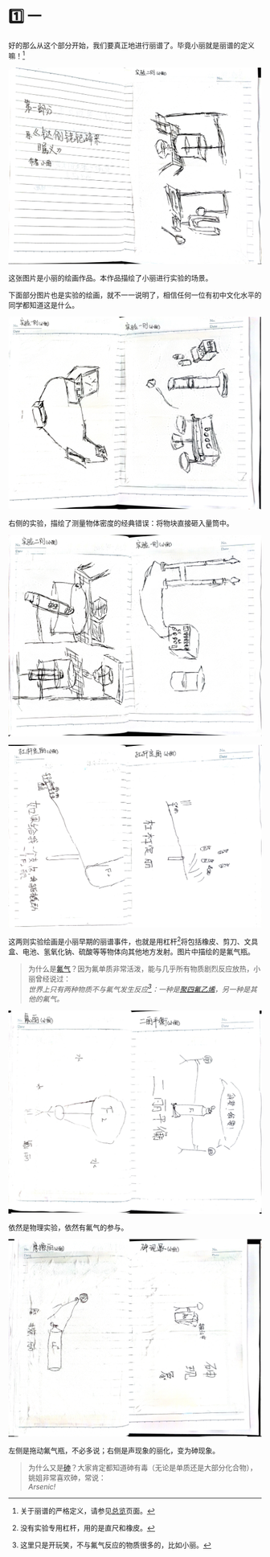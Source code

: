 # 1️⃣ 一

好的那么从这个部分开始，我们要真正地进行丽谱了。毕竟小丽就是丽谱的定义嘛！[^1]

![](../../dataset/xiaoli/1.jpg)

这张图片是小丽的绘画作品。本作品描绘了小丽进行实验的场景。

下面部分图片也是实验的绘画，就不一一说明了，相信任何一位有初中文化水平的同学都知道这是什么。

![](../../dataset/xiaoli/2.jpg)

右侧的实验，描绘了测量物体密度的经典错误：将物块直接砸入量筒中。

![](../../dataset/xiaoli/3.jpg)

![](../../dataset/xiaoli/4.jpg)

这两则实验绘画是小丽早期的丽谱事件，也就是用杠杆[^2]将包括橡皮、剪刀、文具盒、电池、氢氧化钠、硫酸等等物体向其他地方发射。图片中描绘的是氟气瓶。

> 为什么是[氟气](https://zh.wikipedia.org/zh-cn/%E6%B0%9F%E6%B0%94)？因为氟单质非常活泼，能与几乎所有物质剧烈反应放热，小丽曾经说过：  
*世界上只有两种物质不与氟气发生反应[^3]：一种是[聚四氟乙烯](https://zh.wikipedia.org/zh-cn/%E8%81%9A%E5%9B%9B%E6%B0%9F%E4%B9%99%E7%83%AF)，另一种是其他的氟气。*


![](../../dataset/xiaoli/5.jpg)

依然是物理实验，依然有氟气的参与。

![](../../dataset/xiaoli/6.jpg)

左侧是拖动氟气瓶，不必多说；右侧是声现象的丽化，变为砷现象。

> 为什么又是[砷](https://zh.wikipedia.org/zh-cn/%E7%A0%B7)？大家肯定都知道砷有毒（无论是单质还是大部分化合物），姚姐非常喜欢砷，常说：  
*Arsenic!*

[^1]: 关于丽谱的严格定义，请参见[总览](../index.md)页面。

[^2]: 没有实验专用杠杆，用的是直尺和橡皮。

[^3]: 这里只是开玩笑，不与氟气反应的物质很多的，比如小丽。
